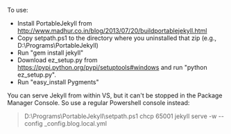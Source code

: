 To use:

- Install PortableJekyll from http://www.madhur.co.in/blog/2013/07/20/buildportablejekyll.html
- Copy setpath.ps1 to the directory where you uninstalled that zip (e.g., D:\Programs\PortableJekyll)
- Run "gem install jekyll"
- Download ez\_setup.py from https://pypi.python.org/pypi/setuptools#windows and run "python ez_setup.py".
- Run "easy_install Pygments"

You can serve Jekyll from within VS, but it can't be stopped in the Package Manager Console. So use a regular Powershell console instead:
> D:\Programs\PortableJekyll\setpath.ps1
> chcp 65001
> jekyll serve -w --config _config.blog.local.yml